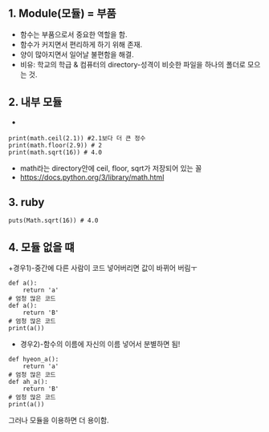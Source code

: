 ## 1. Module(모듈) = 부품
+ 함수는 부품으로서 중요한 역할을 함.
+ 함수가 커지면서 편리하게 하기 위해 존재.
+ 양이 많아지면서 일어날 불편함을 해결.
+ 비유: 학교의 학급 & 컴퓨터의 directory-성격이 비슷한 파일을 하나의 폴더로 모으는 것.
## 2. 내부 모듈
+ 
```import math
print(math.ceil(2.1)) #2.1보다 더 큰 정수
print(math.floor(2.9)) # 2
print(math.sqrt(16)) # 4.0
```
+ math라는 directory안에 ceil, floor, sqrt가 저장되어 있는 꼴
+ https://docs.python.org/3/library/math.html

## 3. ruby
```
puts(Math.sqrt(16)) # 4.0
```

## 4. 모듈 없을 떄
+경우1)-중간에 다른 사람이 코드 넣어버리면 값이 바뀌어 버림ㅜ
```
def a():
    return 'a'
# 엄청 많은 코드
def a():
    return 'B'
# 엄청 많은 코드
print(a())
```
+ 경우2)-함수의 이름에 자신의 이름 넣어서 분별하면 됨!
```
def hyeon_a():
    return 'a'
# 엄청 많은 코드
def ah_a():
    return 'B'
# 엄청 많은 코드
print(a())
```
그러나 모듈을 이용하면 더 용이함.
